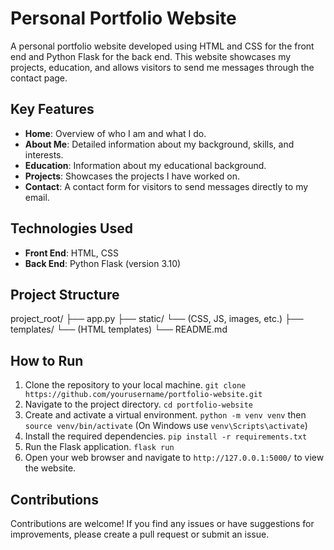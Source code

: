 # Personal Portfolio Website

A personal portfolio website developed using HTML and CSS for the front end and Python Flask for the back end. This website showcases my projects, education, and allows visitors to send me messages through the contact page.

## Key Features

- **Home**: Overview of who I am and what I do.
- **About Me**: Detailed information about my background, skills, and interests.
- **Education**: Information about my educational background.
- **Projects**: Showcases the projects I have worked on.
- **Contact**: A contact form for visitors to send messages directly to my email.

## Technologies Used

- **Front End**: HTML, CSS
- **Back End**: Python Flask (version 3.10)

## Project Structure

project_root/ ├── app.py ├── static/ └── (CSS, JS, images, etc.) ├── templates/ └── (HTML templates) └── README.md

## How to Run

1. Clone the repository to your local machine. `git clone https://github.com/yourusername/portfolio-website.git`
2. Navigate to the project directory. `cd portfolio-website`
3. Create and activate a virtual environment. `python -m venv venv` then `source venv/bin/activate` (On Windows use `venv\Scripts\activate`)
4. Install the required dependencies. `pip install -r requirements.txt`
5. Run the Flask application. `flask run`
6. Open your web browser and navigate to `http://127.0.0.1:5000/` to view the website.

## Contributions

Contributions are welcome! If you find any issues or have suggestions for improvements, please create a pull request or submit an issue.
